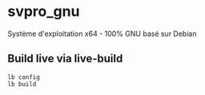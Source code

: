 # svpro_gnu

Système d'exploitation x64 - 100% GNU basé sur Debian

## Build live via live-build

```
lb config
lb build
```

